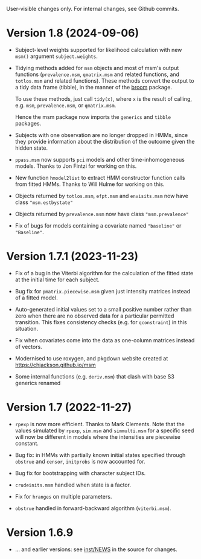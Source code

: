 User-visible changes only.  For internal changes, see Github commits.

# Version 1.8 (2024-09-06)

* Subject-level weights supported for likelihood calculation with new `msm()` argument `subject.weights`.

* Tidying methods added for `msm` objects and most of msm's output functions (`prevalence.msm`, `qmatrix.msm` and related functions, and `totlos.msm` and related functions).  These methods convert the output to a tidy data frame (tibble), in the manner of the [broom](https://broom.tidymodels.org/) package.

    To use these methods, just call `tidy(x)`, where `x` is the result of calling, e.g. `msm`, `prevalence.msm`, or `qmatrix.msm`.
	
    Hence the msm package now imports the `generics` and `tibble` packages.

* Subjects with one observation are no longer dropped in HMMs, since they provide information about the distribution of the outcome given the hidden state.

* `ppass.msm` now supports `pci` models and other time-inhomogeneous models. Thanks to Jon Fintzi for working on this.

* New function `hmodel2list` to extract HMM constructor function calls from fitted HMMs. Thanks to Will Hulme for working on this.

* Objects returned by `totlos.msm`, `efpt.msm` and `envisits.msm` now have class `"msm.estbystate"`
  
* Objects returned by `prevalence.msm` now have class `"msm.prevalence"`

* Fix of bugs for models containing a covariate named `"baseline"` or `"Baseline"`.


# Version 1.7.1  (2023-11-23)

* Fix of a bug in the Viterbi algorithm for the calculation of the fitted state at the initial time for each subject.

* Bug fix for `pmatrix.piecewise.msm` given just intensity matrices instead of a fitted model.

* Auto-generated initial values set to a small positive number rather than zero when there are no observed data for a particular permitted transition.  This fixes consistency checks (e.g. for `qconstraint`) in this situation.

* Fix when covariates come into the data as one-column matrices instead of vectors.

* Modernised to use roxygen, and pkgdown website created at https://chjackson.github.io/msm

* Some internal functions (e.g. `deriv.msm`) that clash with base S3 generics renamed


# Version 1.7  (2022-11-27)

* `rpexp` is now more efficient.  Thanks to Mark Clements.  Note that the values simulated by `rpexp`, `sim.msm` and `simmulti.msm` for a specific seed will now be different in models where the intensities are piecewise constant.

* Bug fix: in HMMs with partially known initial states specified through `obstrue` and `censor`, `initprobs` is now accounted for.

* Bug fix for bootstrapping with character subject IDs.

* `crudeinits.msm` handled when state is a factor.

* Fix for `hranges` on multiple parameters.

* `obstrue` handled in forward-backward algorithm (`viterbi.msm`).


# Version 1.6.9 

* ... and earlier versions: see [inst/NEWS](https://github.com/chjackson/msm/blob/master/inst/NEWS) in the source for changes.
